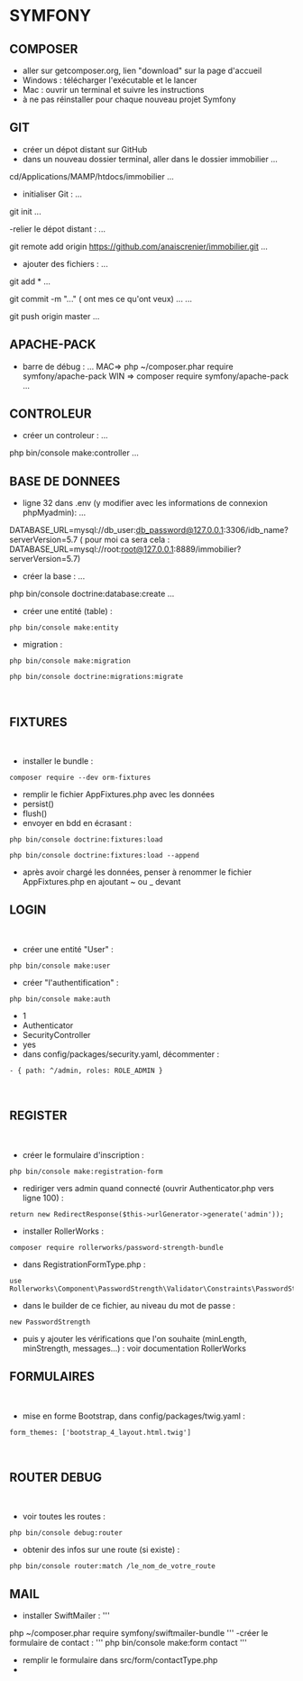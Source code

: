 # SYMFONY

## COMPOSER

- aller sur getcomposer.org, lien "download" sur la page d'accueil
- Windows : télécharger l'exécutable et le lancer
- Mac : ouvrir un terminal et suivre les instructions
- à ne pas réinstaller pour chaque nouveau projet Symfony

## GIT

- créer un dépot distant sur GitHub
- dans un nouveau dossier terminal, aller dans le dossier immobilier ...

cd/Applications/MAMP/htdocs/immobilier
...
- initialiser Git : 
...

git init
...

-relier le dépot distant :
...

git remote add origin https://github.com/anaiscrenier/immobilier.git
...

- ajouter des fichiers : 
...

git add *
...

git commit -m "..." ( ont mes ce qu'ont veux)
...
...

git push origin master
...

## APACHE-PACK

- barre de  débug : 
...
MAC=> php ~/composer.phar require symfony/apache-pack
WIN => composer require symfony/apache-pack
...

## CONTROLEUR

- créer un controleur :
...

php bin/console make:controller
...

## BASE DE DONNEES

- ligne 32 dans .env (y modifier avec les informations de connexion phpMyadmin):
...

DATABASE_URL=mysql://db_user:db_password@127.0.0.1:3306/idb_name?serverVersion=5.7
( pour moi ca sera cela : DATABASE_URL=mysql://root:root@127.0.0.1:8889/immobilier?serverVersion=5.7)

- créer la base :
...

php bin/console doctrine:database:create
...

- créer une entité (table) :
```
php bin/console make:entity
```
- migration :
```
php bin/console make:migration
```
```
php bin/console doctrine:migrations:migrate
```
​
## FIXTURES
​
- installer le bundle :
```
composer require --dev orm-fixtures
```
- remplir le fichier AppFixtures.php avec les données
- persist()
- flush()
- envoyer en bdd en écrasant :
```
php bin/console doctrine:fixtures:load
```
```
php bin/console doctrine:fixtures:load --append
```
- après avoir chargé les données, penser à renommer le fichier AppFixtures.php en ajoutant ~ ou _ devant

## LOGIN
​
- créer une entité "User" :
```
php bin/console make:user
```
- créer "l'authentification" :
```
php bin/console make:auth
```
- 1
- Authenticator
- SecurityController
- yes
​
- dans config/packages/security.yaml, décommenter :
```
- { path: ^/admin, roles: ROLE_ADMIN }
```
​
## REGISTER
​
- créer le formulaire d'inscription :
```
php bin/console make:registration-form
```
- rediriger vers admin quand connecté (ouvrir Authenticator.php vers ligne 100) :
```
return new RedirectResponse($this->urlGenerator->generate('admin'));
```
- installer RollerWorks :
```
composer require rollerworks/password-strength-bundle
```
- dans RegistrationFormType.php :
```
use Rollerworks\Component\PasswordStrength\Validator\Constraints\PasswordStrength;
```
- dans le builder de ce fichier, au niveau du mot de passe :
```
new PasswordStrength
```
- puis y ajouter les vérifications que l'on souhaite (minLength, minStrength, messages...) : voir documentation RollerWorks
​
## FORMULAIRES
​
- mise en forme Bootstrap, dans config/packages/twig.yaml :
```
form_themes: ['bootstrap_4_layout.html.twig']
```
​
## ROUTER DEBUG
​
- voir toutes les routes :
```
php bin/console debug:router
```
- obtenir des infos sur une route (si existe) :
```
php bin/console router:match /le_nom_de_votre_route
``` 

## MAIL

- installer SwiftMailer :
'''

php ~/composer.phar require symfony/swiftmailer-bundle
'''
-créer le formulaire de contact : 
'''
php bin/console make:form contact 
'''
- remplir le formulaire dans src/form/contactType.php
- 